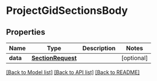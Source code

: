 # ProjectGidSectionsBody

## Properties
Name | Type | Description | Notes
------------ | ------------- | ------------- | -------------
**data** | [**SectionRequest**](SectionRequest.md) |  | [optional] 

[[Back to Model list]](../README.md#documentation-for-models) [[Back to API list]](../README.md#documentation-for-api-endpoints) [[Back to README]](../README.md)

